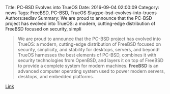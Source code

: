 Title: PC-BSD Evolves into TrueOS
Date: 2016-09-04 02:00:09
Category: news
Tags: FreeBSD, PC-BSD, TrueOS
Slug:pc-bsd-evolves-into-trueos
Authors:sedlav
Summary: We are proud to announce that the PC-BSD project has evolved into TrueOS: a modern, cutting-edge distribution of FreeBSD focused on security, simpli

> We are proud to announce that the PC-BSD project has evolved into TrueOS: a modern, cutting-edge distribution of FreeBSD focused on security, simplicity, and stability for desktops, servers, and beyond! TrueOS harnesses the best elements of PC-BSD, combines it with security technologies from OpenBSD, and layers it on top of FreeBSD to provide a complete system for modern machines.
**FreeBSD** is an advanced computer operating system used to power modern servers, desktops, and embedded platforms.

[Link](https://www.trueos.org/2016/09/01/pc-bsd-evolves-into-trueos/)
